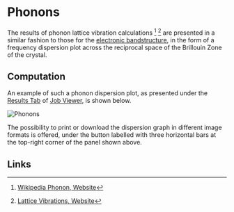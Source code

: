 # Phonons

The results of phonon lattice vibration calculations [^1] [^2] are presented in a similar fashion to those for the [electronic bandstructure](bandstructure.md), in the form of a frequency dispersion plot across the reciprocal space of the Brillouin Zone of the crystal. 

## Computation

An example of such a phonon dispersion plot, as presented under the [Results Tab](../../jobs/ui/results-tab.md) of [Job Viewer](../../jobs/ui/viewer.md), is shown below.

![Phonons](/images/Properties/phonons.png "Phonons")

The possibility to print or download the dispersion graph in different image formats is offered, under the button labelled with three horizontal bars at the top-right corner of the panel shown above.

## Links

[^1]: [Wikipedia Phonon, Website](https://en.wikipedia.org/wiki/Phonon)

[^2]: [Lattice Vibrations, Website](https://www.itp.tu-berlin.de/fileadmin/a3233/upload/SS12/TheoFest2012/Kapitel/Chapter7.pdf)
